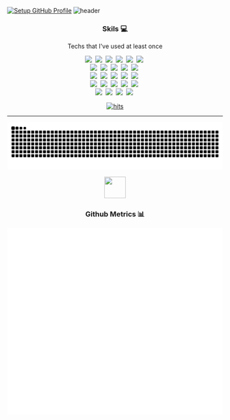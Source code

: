 [![Setup GitHub Profile](https://github.com/kyu1204/kyu1204/actions/workflows/main.yml/badge.svg)](https://github.com/kyu1204/kyu1204/actions/workflows/main.yml)
![header](https://capsule-render.vercel.app/api?type=waving&color=auto&height=300&text=MINT&fontSize=90&fontColor=000000)

<h3 align="center">Skils 💻</h3>
<p align="center"> Techs that I've used at least once </p>

<p align="center">
  <img src="https://img.shields.io/badge/Python-3766AB?style=flat-square&logo=Python&logoColor=white"/></a>&nbsp
  <img src="https://img.shields.io/badge/Java-007396?style=flat-square&logo=Java&logoColor=white"/></a>&nbsp 
  <img src="https://img.shields.io/badge/C++-00599C?style=flat-square&logo=C%2B%2B&logoColor=white"/></a>&nbsp 
  <img src="https://img.shields.io/badge/C-A8B9CC?style=flat-square&logo=C&logoColor=white"/></a>&nbsp
  <img src="https://img.shields.io/badge/Swift-FF9A00?style=flat-square&logo=Swift&logoColor=white"/></a>&nbsp
  <img src="https://img.shields.io/badge/Rust-F05138?style=flat-square&logo=Rust&logoColor=white"/></a>&nbsp
  <br>
  <img src="https://img.shields.io/badge/SpringBoot-6DB33F?style=flat-square&logo=Spring&logoColor=white"/></a>&nbsp 
  <img src="https://img.shields.io/badge/Django-092E20?style=flat-square&logo=Django&logoColor=white"/></a>&nbsp
  <img src="https://img.shields.io/badge/Flask-000000?style=flat-square&logo=Flask&logoColor=white"/></a>&nbsp
  <img src="https://img.shields.io/badge/Celery-37814A?style=flat-square&logo=Celery&logoColor=white"/></a>&nbsp
  <img src="https://img.shields.io/badge/TensorFlow-FF6F00?style=flat-square&logo=TensorFlow&logoColor=white"/></a>&nbsp
  <br>
  <img src="https://img.shields.io/badge/Mysql-E6B91E?style=flat-square&logo=MySql&logoColor=white"/></a>&nbsp
  <img src="https://img.shields.io/badge/PostgreSQL-4169E1?style=flat-square&logo=PostgreSQL&logoColor=white"/></a>&nbsp
  <img src="https://img.shields.io/badge/elasticsearch-005571?style=flat-square&logo=elasticsearch&logoColor=white"/></a>&nbsp
  <img src="https://img.shields.io/badge/Redis-DC382D?style=flat-square&logo=Redis&logoColor=white"/></a>&nbsp
  <img src="https://img.shields.io/badge/RabbitMQ-FF6600?style=flat-square&logo=RabbitMQ&logoColor=white"/></a>&nbsp
  <br>
  <img src="https://img.shields.io/badge/Docker-2496ED?style=flat-square&logo=Docker&logoColor=white"/></a>&nbsp
  <img src="https://img.shields.io/badge/Kubernetes-326CE5?style=flat-square&logo=kubernetes&logoColor=white"/></a>&nbsp
  <img src="https://img.shields.io/badge/Helm-0F1689?style=flat-square&logo=Helm&logoColor=white"/></a>&nbsp
  <img src="https://img.shields.io/badge/Ceph-EF5C55?style=flat-square&logo=Ceph&logoColor=white"/></a>&nbsp
  <img src="https://img.shields.io/badge/Ansible-EE0000?style=flat-square&logo=Ansible&logoColor=white"/></a>&nbsp
  <br>
  <img src="https://img.shields.io/badge/OpenStack-ED1944?style=flat-square&logo=openstack&logoColor=white"/></a>&nbsp
  <img src="https://img.shields.io/badge/aws-333664?style=flat-square&logo=amazon-aws&logoColor=white"/></a>&nbsp
  <img src="https://img.shields.io/badge/Azure-0078D4?style=flat-square&logo=microsoftazure&logoColor=white"/></a>&nbsp
  <img src="https://img.shields.io/badge/Dart-3766AB?style=flat-square&logo=Dart&logoColor=white"/></a>&nbsp
</p>

<p align="center">
  <a target="_blank" rel="noopener noreferrer nofollow" href="https://camo.githubusercontent.com/ea45309876f74787b0c2a37e899388462651498d798abd6d1ea0df8c5eba2cb7/68747470733a2f2f67682d686974732e6e6f6d6164636f646572732e776f726b6572732e6465762f766965773f757365726e616d653d6b797531323034"><img src="https://camo.githubusercontent.com/ea45309876f74787b0c2a37e899388462651498d798abd6d1ea0df8c5eba2cb7/68747470733a2f2f67682d686974732e6e6f6d6164636f646572732e776f726b6572732e6465762f766965773f757365726e616d653d6b797531323034" alt="hits" data-canonical-src="https://gh-hits.nomadcoders.workers.dev/view?username=kyu1204" style="max-width: 100%;"></a>
</p>

---

![](https://raw.githubusercontent.com/bossm0n5t3r/bossm0n5t3r/output/github-snake.svg)

<p align="center">
  <img height="50" width="50" src="https://cdn.jsdelivr.net/npm/simple-icons@3.0.1/icons/github.svg">  
  <h3 align="center">Github Metrics 📊</h3>
</p>
<p align="center">
  <picture>
    <img src="/github-metrics.svg" alt="Metrics" width=600>
  </picture>
</p>
